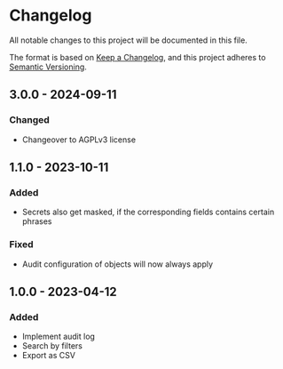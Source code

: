 # Changelog
All notable changes to this project will be documented in this file.

The format is based on [Keep a Changelog](https://keepachangelog.com/en/1.0.0/),
and this project adheres to [Semantic Versioning](https://semver.org/spec/v2.0.0.html).

## 3.0.0 - 2024-09-11
### Changed
- Changeover to AGPLv3 license

## 1.1.0 - 2023-10-11
### Added
- Secrets also get masked, if the corresponding fields contains certain phrases

### Fixed
- Audit configuration of objects will now always apply

## 1.0.0 - 2023-04-12
### Added
- Implement audit log
- Search by filters
- Export as CSV

